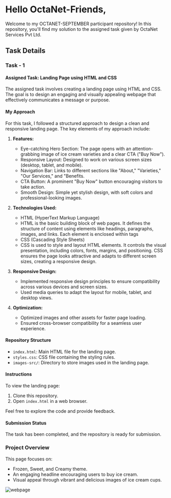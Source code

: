 # Hello OctaNet-Friends,

Welcome to my OCTANET-SEPTEMBER participant repository! In this repository, you'll find my solution to the assigned task given by OctaNet Services Pvt Ltd.

## Task Details

### Task - 1

#### Assigned Task: Landing Page using HTML and CSS

The assigned task involves creating a landing page using HTML and CSS. The goal is to design an engaging and visually appealing webpage that effectively communicates a message or purpose.

#### My Approach

For this task, I followed a structured approach to design a clean and responsive landing page. The key elements of my approach include:

1. **Features:**
   - Eye-catching Hero Section: The page opens with an attention-grabbing image of ice cream varieties and a clear CTA ("Buy Now").
   - Responsive Layout: Designed to work on various screen sizes (desktop, tablet, and mobile).
   - Navigation Bar: Links to different sections like "About," "Varieties," "Our Services," and "Benefits.
   - CTA Button: A prominent "Buy Now" button encouraging visitors to take action.
   - Smooth Design: Simple yet stylish design, with soft colors and professional-looking images.
2. **Technologies Used:**
   - HTML (HyperText Markup Language)
   - HTML is the basic building block of web pages. It defines the structure of content using elements like headings, paragraphs, images, and links. Each element is enclosed within tags 
   - CSS (Cascading Style Sheets)
   - CSS is used to style and layout HTML elements. It controls the visual presentation, including colors, fonts, margins, and positioning. CSS ensures the page looks attractive and adapts to different screen sizes, creating a responsive design.
3. **Responsive Design:**
   - Implemented responsive design principles to ensure compatibility across various devices and screen sizes.
   - Used media queries to adapt the layout for mobile, tablet, and desktop views.

4. **Optimization:**
   - Optimized images and other assets for faster page loading.
   - Ensured cross-browser compatibility for a seamless user experience.

#### Repository Structure

- `index.html`: Main HTML file for the landing page.
- `styles.css`: CSS file containing the styling rules.
- `images-src/`: Directory to store images used in the landing page.

#### Instructions

To view the landing page:
1. Clone this repository.
2. Open `index.html` in a web browser.

Feel free to explore the code and provide feedback.

#### Submission Status

The task has been completed, and the repository is ready for submission.

### Project Overview

This page focuses on:
- Frozen, Sweet, and Creamy theme.
- An engaging headline encouraging users to buy ice cream.
- Visual appeal through vibrant and delicious images of ice cream cups.

![webpage](https://github.com/user-attachments/assets/a94ae6fe-32e1-4acc-ba40-9d3d6abd6ddb)

